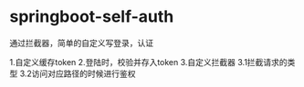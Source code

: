 # springboot-self-auth
通过拦截器，简单的自定义写登录，认证



1.自定义缓存token
2.登陆时，校验并存入token
3.自定义拦截器
3.1拦截请求的类型
3.2访问对应路径的时候进行鉴权
